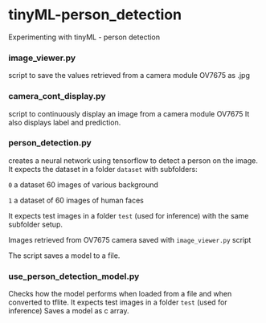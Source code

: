 # tinyML-person_detection
Experimenting with tinyML - person detection

### image_viewer.py
script to save the values retrieved from a camera module OV7675 as .jpg


### camera_cont_display.py
script to continuously display an image from a camera module OV7675
It also displays label and prediction.

### person_detection.py
creates a neural network using tensorflow to detect a person on the image. 
It expects the dataset in a folder `dataset` with subfolders:

`0` a dataset 60 images of various background

`1` a dataset of 60 images of human faces

It expects test images in a folder `test` (used for inference) with the same subfolder setup.

Images retrieved from OV7675 camera saved with `image_viewer.py` script

The script saves a model to a file.


### use_person_detection_model.py
Checks how the model performs when loaded from a file and when converted to tflite.
It expects test images in a folder `test` (used for inference)
Saves a model as c array.




